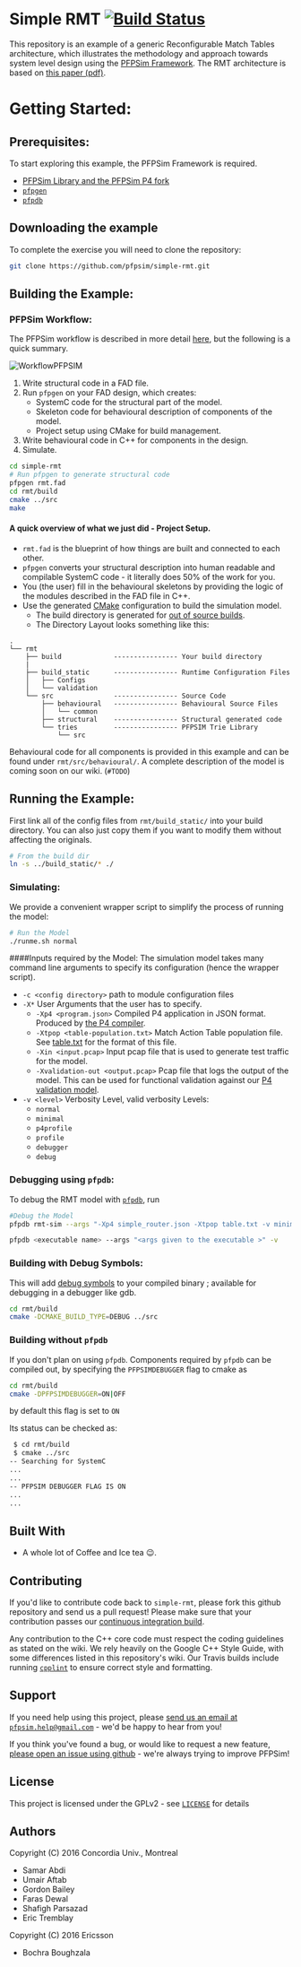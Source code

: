 # Simple RMT [![Build Status](https://travis-ci.org/pfpsim/simple-rmt.svg?&branch=master)](https://travis-ci.org/pfpsim/simple-rmt)

This repository is an example of a generic Reconfigurable Match Tables architecture, which illustrates the methodology and approach towards system level design using the [PFPSim Framework](https://github.com/pfpsim/PFPSim). The RMT architecture is based on [this paper (pdf)](http://yuba.stanford.edu/~grg/docs/sdn-chip-sigcomm-2013.pdf).

# Getting Started:

## Prerequisites:

To start exploring this example, the PFPSim Framework is required.

- [PFPSim Library and the PFPSim P4 fork](https://github.com/pfpsim/PFPSim)
- [`pfpgen`](https://github.com/pfpsim/pfpgen)
- [`pfpdb`](https://github.com/pfpsim/pfpdb)

## Downloading the example

To complete the exercise you will need to clone the repository:

```bash
git clone https://github.com/pfpsim/simple-rmt.git
```

## Building the Example:

### PFPSim Workflow:

The PFPSim workflow is described in more detail [here](https://github.com/pfpsim/pfpgen#pfpsim-methodology--workflow), but the following is a quick summary.

![WorkflowPFPSIM](https://cloud.githubusercontent.com/assets/943241/15303861/0a2b6a34-1b88-11e6-8e65-37a079c0adc9.PNG)

 1. Write structural code in a FAD file.
 2. Run `pfpgen` on your FAD design, which creates:
    - SystemC code for the structural part of the model.
    - Skeleton code for behavioural description of components of the model.
    - Project setup using CMake for build management.
 3. Write behavioural code in C++ for components in the design.
 4. Simulate.

``` sh
cd simple-rmt
# Run pfpgen to generate structural code
pfpgen rmt.fad
cd rmt/build
cmake ../src
make
```

#### A quick overview of what we just did - Project Setup.

- `rmt.fad` is the blueprint of how things are built and connected to each other.
- `pfpgen` converts your structural description into human readable and compilable SystemC code -
  it literally does 50% of the work for you.
- You (the user) fill in the behavioural skeletons by providing the logic of the modules described in the FAD file in C++.
- Use the generated [CMake](https://cmake.org/) configuration to build the simulation model.
  - The build directory is generated for [out of source builds](https://cmake.org/Wiki/CMake_FAQ#Out-of-source_build_trees).
  - The Directory Layout looks something like this:

```
.
└── rmt
    ├── build             ---------------- Your build directory
    |
    ├── build_static      ---------------- Runtime Configuration Files
    │   ├── Configs
    │   └── validation
    └── src               ---------------- Source Code
        ├── behavioural   ---------------- Behavioural Source Files
        │   └── common
        ├── structural    ---------------- Structural generated code
        └── tries         ---------------- PFPSIM Trie Library
            └── src
```

Behavioural code for all components is provided in this example and can be found under `rmt/src/behavioural/`. A complete description of the model is coming soon on our wiki. (`#TODO`)

## Running the Example:

First link all of the config files from `rmt/build_static/` into your build directory. You can also just copy them if you
want to modify them without affecting the originals.

``` sh
# From the build dir
ln -s ../build_static/* ./
```

### Simulating:
We provide a convenient wrapper script to simplify the process of running the model:

``` sh
# Run the Model
./runme.sh normal
```

####Inputs required by the Model:
The simulation model takes many command line arguments to specify its configuration (hence the wrapper script).

- `-c <config directory>` path to module configuration files
- `-X*` User Arguments that the user has to specify.
  - `-Xp4 <program.json>` Compiled P4 application in JSON format. Produced by
    [the P4 compiler](https://github.com/p4lang/p4c-bm).
  - `-Xtpop <table-population.txt>` Match Action Table population file. See [table.txt](/rmt/build_static/table.txt) for
    the format of this file.
  - `-Xin <input.pcap>` Input pcap file that is used to generate test traffic for the model.
  - `-Xvalidation-out <output.pcap>` Pcap file that logs the output of the model. This can be used for functional
    validation against our [P4 validation model](https://github.com/pfpsim/p4-validation-model).
- `-v <level>`  Verbosity Level, valid verbosity Levels:
  - `normal`
  - `minimal`
  - `p4profile`
  - `profile`
  - `debugger`
  - `debug`

### Debugging using `pfpdb`:

To debug the RMT model with [`pfpdb`](https://github.com/pfpsim/pfpdb), run
``` sh
#Debug the Model
pfpdb rmt-sim --args "-Xp4 simple_router.json -Xtpop table.txt -v minimal -Xin Configs/irmtt.pcap -Xvalidation-out output.pcap" -v
```

``` sh
pfpdb <executable name> --args "<args given to the executable >" -v
```

### Building with Debug Symbols:
This will add [debug symbols](https://cmake.org/cmake/help/latest/variable/CMAKE_BUILD_TYPE.html) to your compiled binary ; available for debugging in a debugger like gdb.
``` sh
cd rmt/build
cmake -DCMAKE_BUILD_TYPE=DEBUG ../src
```
### Building without `pfpdb`
If you don't plan on using `pfpdb`. Components required by `pfpdb` can be compiled out, by specifying the `PFPSIMDEBUGGER` flag to cmake as
``` sh
cd rmt/build
cmake -DPFPSIMDEBUGGER=ON|OFF
```
by default this flag is set to `ON`

Its status can be checked as:
``` sh
 $ cd rmt/build
 $ cmake ../src
-- Searching for SystemC
...
...
-- PFPSIM DEBUGGER FLAG IS ON
...
...
```
## Built With

* A whole lot of Coffee and Ice tea :wink:.

## Contributing
If you'd like to contribute code back to `simple-rmt`, please fork this github repository and send us a pull request!
Please make sure that your contribution passes our [continuous integration build](https://travis-ci.org/pfpsim/simple-rmt).

Any contribution to the C++ core code must respect the coding guidelines as stated on the wiki. We rely heavily on the
Google C++ Style Guide, with some differences listed in this repository's wiki. Our Travis builds include running
[`cpplint`](https://github.com/google/styleguide/tree/gh-pages/cpplint) to ensure correct style and formatting.

## Support
If you need help using this project, please
[send us an email at `pfpsim.help@gmail.com`](mailto:pfpsim.help@gmail.com) - we'd be happy to hear from you!

If you think you've found a bug, or would like to request a new feature,
[please open an issue using github](https://github.com/pfpsim/simple-rmt/issues) - we're always trying to improve PFPSim!


## License

This project is licensed under the GPLv2 - see [`LICENSE`](/LICENSE) for details

## Authors
Copyright (C) 2016 Concordia Univ., Montreal
 - Samar Abdi
 - Umair Aftab
 - Gordon Bailey
 - Faras Dewal
 - Shafigh Parsazad
 - Eric Tremblay

Copyright (C) 2016 Ericsson
- Bochra Boughzala
